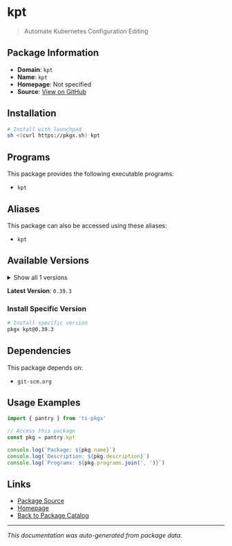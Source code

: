 # kpt

> Automate Kubernetes Configuration Editing

## Package Information

- **Domain**: `kpt`
- **Name**: `kpt`
- **Homepage**: Not specified
- **Source**: [View on GitHub](https://github.com/pkgxdev/pantry/tree/main/projects/kpt.dev/package.yml)

## Installation

```bash
# Install with launchpad
sh <(curl https://pkgx.sh) kpt
```

## Programs

This package provides the following executable programs:

- `kpt`

## Aliases

This package can also be accessed using these aliases:

- `kpt`

## Available Versions

<details>
<summary>Show all 1 versions</summary>

- `0.39.3`

</details>

**Latest Version**: `0.39.3`

### Install Specific Version

```bash
# Install specific version
pkgx kpt@0.39.3
```

## Dependencies

This package depends on:

- `git-scm.org`

## Usage Examples

```typescript
import { pantry } from 'ts-pkgx'

// Access this package
const pkg = pantry.kpt

console.log(`Package: ${pkg.name}`)
console.log(`Description: ${pkg.description}`)
console.log(`Programs: ${pkg.programs.join(', ')}`)
```

## Links

- [Package Source](https://github.com/pkgxdev/pantry/tree/main/projects/kpt.dev/package.yml)
- [Homepage](#)
- [Back to Package Catalog](../package-catalog.md)

---

*This documentation was auto-generated from package data.*
